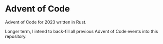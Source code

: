 # Advent of Code
Advent of Code for 2023 written in Rust.

Longer term, I intend to back-fill all previous Advent of Code events into this repository.